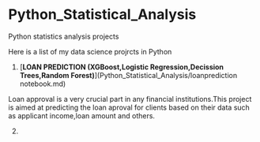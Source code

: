 # Python_Statistical_Analysis

Python statistics analysis projects

Here is a list of my data science projrcts in Python

1.  [**LOAN PREDICTION (XGBoost,Logistic Regression,Decission Trees,Random Forest)**](Python_Statistical_Analysis/loanprediction notebook.md)

Loan approval is a very crucial part in any financial institutions.This project is aimed at predicting the loan aproval for clients based on their data such as applicant income,loan amount and others.

2.  
